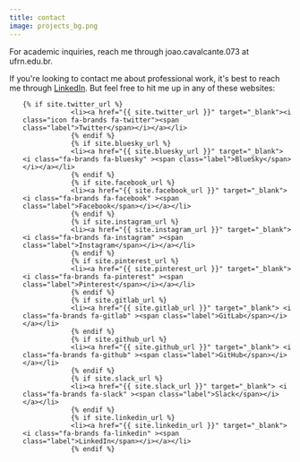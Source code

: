 ```yaml
---
title: contact
image: projects_bg.png
---
```


For academic inquiries, reach me through joao.cavalcante.073 at ufrn.edu.br.

If you're looking to contact me about professional work, it's best to reach me through <a href="https://www.linkedin.com/in/joao-v-cavalcante/" target="_blank">LinkedIn</a>.
But feel free to hit me up in any of these websites:

<ul class="icons">

    {% if site.twitter_url %}
    			<li><a href="{{ site.twitter_url }}" target="_blank"><i class="icon fa-brands fa-twitter"><span class="label">Twitter</span></i></a></li>
    			{% endif %}
    			{% if site.bluesky_url %}
    			<li><a href="{{ site.bluesky_url }}" target="_blank"> <i class="fa-brands fa-bluesky" ><span class="label">BlueSky</span></i></a></li>
    			{% endif %}
    			{% if site.facebook_url %}
    			<li><a href="{{ site.facebook_url }}" target="_blank"> <i class="fa-brands fa-facebook" ><span class="label">Facebook</span></i></a></li>
    			{% endif %}
    			{% if site.instagram_url %}
    			<li><a href="{{ site.instagram_url }}" target="_blank"> <i class="fa-brands fa-instagram" ><span class="label">Instagram</span></i></a></li>
    			{% endif %}
    			{% if site.pinterest_url %}
    			<li><a href="{{ site.pinterest_url }}" target="_blank"> <i class="fa-brands fa-pinterest" ><span class="label">Pinterest</span></i></a></li>
    			{% endif %}
    			{% if site.gitlab_url %}
    			<li><a href="{{ site.gitlab_url }}" target="_blank"> <i class="fa-brands fa-gitlab" ><span class="label">GitLab</span></i></a></li>
    			{% endif %}
    			{% if site.github_url %}
    			<li><a href="{{ site.github_url }}" target="_blank"> <i class="fa-brands fa-github" ><span class="label">GitHub</span></i></a></li>
    			{% endif %}
    			{% if site.slack_url %}
    			<li><a href="{{ site.slack_url }}" target="_blank"> <i class="fa-brands fa-slack" ><span class="label">Slack</span></i></a></li>
    			{% endif %}
    			{% if site.linkedin_url %}
    			<li><a href="{{ site.linkedin_url }}" target="_blank"> <i class="fa-brands fa-linkedin" ><span class="label">LinkedIn</span></i></a></li>
    			{% endif %}

</ul>
